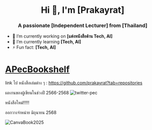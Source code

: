 <h1 align="center">Hi 👋, I'm [Prakayrat]</h1>
<h3 align="center">A passionate [Independent Lecturer] from [Thailand]</h3>

- 🔭 I’m currently working on **[แต่งหนังสือด้าน Tech, AI]**
- 🌱 I’m currently learning **[Tech, AI]**
- ⚡ Fun fact: **[Tech, AI]**

# [APecBookshelf](https://www.youtube.com/@APecBookshelf)

link ไป หนังสือเล่มต่าง ๆ : https://github.com/prakayrat?tab=repositories

ผลงานของผู้เขียนในช่วงปี 2566-2568
![twitter-pec](https://github.com/user-attachments/assets/03765743-4ebd-4dd2-9786-7687c8b51065)

หนังสือใหม่!!!!!     

ออกวางจำหน่าย มิถุนายน 2568

![CanvaBook2025](https://github.com/user-attachments/assets/5cd8ead0-5e32-4804-a403-b24f905c2b07)




